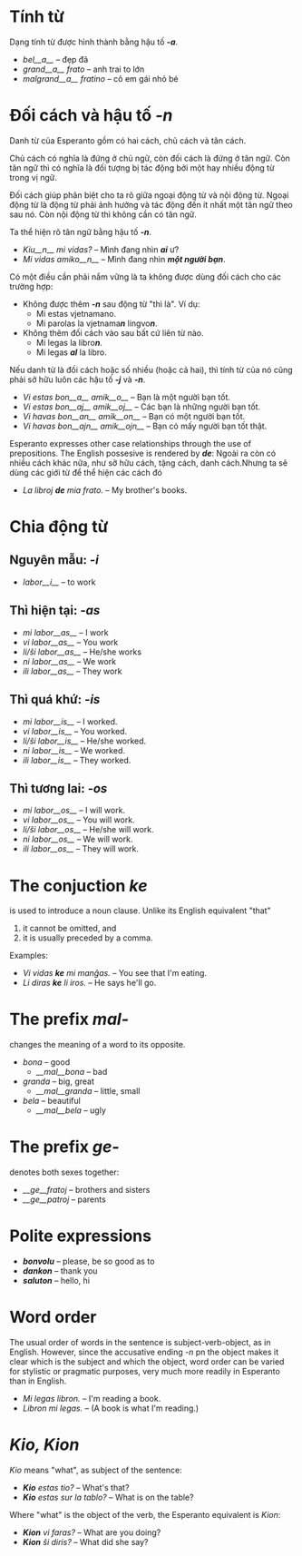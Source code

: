 # Tính từ

Dạng tính từ được hình thành bằng hậu tố *__-a__*.

- *bel__a__* – đẹp đã
- *grand__a__ frato* – anh trai to lớn
- *malgrand__a__ fratino* – cô em gái nhỏ bé

# Đối cách và hậu tố *__-n__*

Danh từ của Esperanto gồm có hai cách, chủ cách và tân cách.

Chủ cách có nghĩa là đứng ở chủ ngữ, còn đối cách là đứng ở tân ngữ. Còn tân ngữ thì có nghĩa là đối tượng bị tác động bởi một hay nhiều động từ trong vị ngữ.

Đối cách giúp phân biệt cho ta rõ giữa ngoại động từ và nội động từ. Ngoại động từ là động từ phải ảnh hưởng và tác động đến ít nhất một tân ngữ theo sau nó. Còn nội động từ thì không cần có tân ngữ.

Ta thể hiện rõ tân ngữ bằng hậu tố *__-n__*.

- *Kiu__n__ mi vidas?* – Mình đang nhìn *__ai__* ư?
- *Mi vidas amiko__n__* – Mình đang nhìn *__một người bạn__*.

Có một điều cần phải nắm vững là ta không được dùng đối cách cho các trường hợp:
- Không được thêm *__-n__* sau động từ "thì là". Ví dụ:
  - Mi estas vjetnamano.
  - Mi parolas la vjetnama***n*** lingvo***n***.
- Không thêm đối cách vào sau bất cứ liên từ nào.
  - Mi legas la libro***n***.
  - Mi legas ***al*** la libro.

Nếu danh từ là đối cách hoặc số nhiều (hoặc cả hai), thì tính từ của nó cũng phải sở hữu luôn các hậu tố *__-j__* và *__-n__*.

- *Vi estas bon__a__ amik__o__* – Bạn là một người bạn tốt.
- *Vi estas bon__aj__ amik__oj__* – Các bạn là những người bạn tốt.
- *Vi havas bon__an__ amik__on__* – Bạn có một người bạn tốt.
- *Vi havas bon__ajn__ amik__ojn__* – Bạn có mấy người bạn tốt thật.

Esperanto expresses other case relationships through the use of prepositions. The English possesive is rendered by *__de__*:
Ngoài ra còn có nhiều cách khác nữa, như sỡ hữu cách, tặng cách, danh cách.Nhưng ta sẽ dùng các giới từ để thể hiện các cách đó

- *La libroj __de__ mia frato.* – My brother's books.

# Chia động từ 

## Nguyên mẫu: *-i*
  
- *labor__i__*          – to work

## Thì hiện tại: *-as*

- *mi labor__as__*      – I work
- *vi labor__as__*      – You work
- *li/ŝi labor__as__*   – He/she works
- *ni labor__as__*      – We work 
- *ili labor__as__*     – They work

## Thì quá khứ: *-is*

- *mi labor__is__*      – I worked.
- *vi labor__is__*      – You worked.
- *li/ŝi labor__is__*   – He/she worked.
- *ni labor__is__*      – We worked.
- *ili labor__is__*     – They worked.

## Thì tương lai: *-os*

- *mi labor__os__*      – I will work.
- *vi labor__os__*      – You will work.
- *li/ŝi labor__os__*   – He/she will work.
- *ni labor__os__*      – We will work.
- *ili labor__os__*     – They will work.

# The conjuction *ke*

is used to introduce a noun clause. Unlike its English equivalent "that"

1. it cannot be omitted, and
2. it is usually preceded by a comma.

Examples:

- *Vi vidas __ke__ mi manĝas.* – You see that I'm eating.
- *Li diras __ke__ li iros.* – He says he'll go.

# The prefix *mal-*

changes the meaning of a word to its opposite.

- *bona* – good
  - *__mal__bona* – bad
- *granda* – big, great
  - *__mal__granda* – little, small
- *bela* – beautiful
  - *__mal__bela* – ugly

# The prefix *ge-*

denotes both sexes together:

- *__ge__fratoj* – brothers and sisters
- *__ge__patroj* – parents

# Polite expressions

- *__bonvolu__* – please, be so good as to
- *__dankon__* – thank you
- *__saluton__* – hello, hi

# Word order

The usual order of words in the sentence is subject-verb-object, as in English. However, since the accusative ending *-n* pn the object makes it clear which is the subject and which the object, word order can be varied for stylistic or pragmatic purposes, very much more readily in Esperanto than in English.

- *Mi legas libron.* – I'm reading a book.
- *Libron mi legas.* – (A book is what I'm reading.)

# *Kio, Kion*

*Kio* means "what", as subject of the sentence:

- *__Kio__ estas tio?* – What's that?
- *__Kio__ estas sur la tablo?* – What is on the table?

Where "what" is the object of the verb, the Esperanto equivalent is *Kion*:

- *__Kion__ vi faras?* – What are you doing?
- *__Kion__ ŝi diris?* – What did she say?

